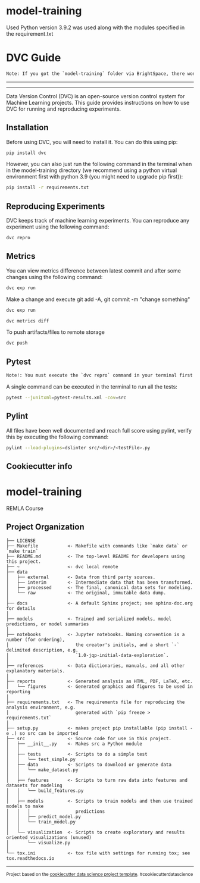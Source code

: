 # model-training

Used Python version 3.9.2 was used along with the modules specified in the requirement.txt

# DVC Guide
```diff
Note: If you got the `model-training` folder via BrightSpace, there won't be a .git folder (as per submission instructions). Due to the absence of of this .git folder, the execution of the dvc commands below will fail. The pytest command specified below will also fail, because you need to first run `dvc repro` to retrieve the datasets. Without it the tests cannot be run. If you want to follow the instructions below you must first clone our model-training repo, then the cloned folder will contain a .git folder, which allows the commands below to succeed when executed in the terminal.
```
---
---


Data Version Control (DVC) is an open-source version control system for Machine Learning projects. This guide provides instructions on how to use DVC for running and reproducing experiments.

## Installation

Before using DVC, you will need to install it. You can do this using pip:

```bash
pip install dvc
```

However, you can also just run the following command in the terminal when in the model-training directory (we recommend using a python virtual environment first with python 3.9 (you might need to upgrade pip first)):


```bash
pip install -r requirements.txt
```

## Reproducing Experiments

DVC keeps track of machine learning experiments. You can reproduce any experiment using the following command:

```bash
dvc repro
```

## Metrics

You can view metrics difference between latest commit and after some changes using the following command:

```bash
dvc exp run
```

Make a change and execute git add -A, git commit -m "change something"

```bash
dvc exp run
```

```bash
dvc metrics diff
```

To push artifacts/files to remote storage
```bash
dvc push
```

## Pytest
```diff
Note!: You must execute the `dvc repro` command in your terminal first BEFORE running the command below, or else the command below will fail because the tests rely on the dataset retrieved from a remote place using the `dvc repro` command
```
A single command can be executed in the terminal to run all the tests:
```bash
pytest --junitxml=pytest-results.xml -cov=src 
```

## Pylint

All files have been well documented and reach full score using pylint, verify this by executing the following command:

```bash
pylint --load-plugins=dslinter src/<dir>/<testFile>.py
```

## Cookiecutter info

# model-training

REMLA Course

## Project Organization

    ├── LICENSE
    ├── Makefile           <- Makefile with commands like `make data` or `make train`
    ├── README.md          <- The top-level README for developers using this project.
    ├── ~                  <- dvc local remote
    ├── data
    │   ├── external       <- Data from third party sources.
    │   ├── interim        <- Intermediate data that has been transformed.
    │   ├── processed      <- The final, canonical data sets for modeling.
    │   └── raw            <- The original, immutable data dump.
    │
    ├── docs               <- A default Sphinx project; see sphinx-doc.org for details
    │
    ├── models             <- Trained and serialized models, model predictions, or model summaries
    │
    ├── notebooks          <- Jupyter notebooks. Naming convention is a number (for ordering),
    │                         the creator's initials, and a short `-` delimited description, e.g.
    │                         `1.0-jqp-initial-data-exploration`.
    │
    ├── references         <- Data dictionaries, manuals, and all other explanatory materials.
    │
    ├── reports            <- Generated analysis as HTML, PDF, LaTeX, etc.
    │   └── figures        <- Generated graphics and figures to be used in reporting
    │
    ├── requirements.txt   <- The requirements file for reproducing the analysis environment, e.g.
    │                         generated with `pip freeze > requirements.txt`
    │
    ├── setup.py           <- makes project pip installable (pip install -e .) so src can be imported
    ├── src                <- Source code for use in this project.
    │   ├── __init__.py    <- Makes src a Python module
    │   │
    │   ├── tests          <- Scripts to do a simple test
    │   │   └── test_simple.py
    │   ├── data           <- Scripts to download or generate data
    │   │   └── make_dataset.py
    │   │
    │   ├── features       <- Scripts to turn raw data into features and datasets for modeling
    │   │   └── build_features.py
    │   │
    │   ├── models         <- Scripts to train models and then use trained models to make
    │   │   │                 predictions
    │   │   ├── predict_model.py
    │   │   └── train_model.py
    │   │
    │   └── visualization  <- Scripts to create exploratory and results oriented visualizations (unused)
    │       └── visualize.py
    │
    └── tox.ini            <- tox file with settings for running tox; see tox.readthedocs.io

---

<p><small>Project based on the <a target="_blank" href="https://drivendata.github.io/cookiecutter-data-science/">cookiecutter data science project template</a>. #cookiecutterdatascience</small></p>
